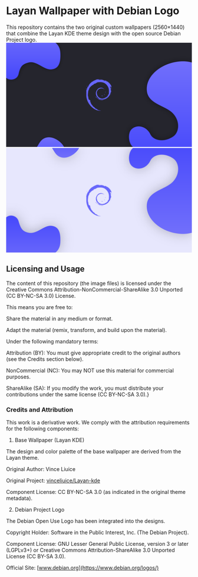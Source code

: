 # Layan Wallpaper with Debian Logo
This repository contains the two original custom wallpapers (2560×1440) that combine the Layan KDE theme design with the open source Debian Project logo.
![Layan Debian Wallpaper 1](preview/preview1.png)
![Layan Debian Wallpaper 2](preview/preview2.png)


## Licensing and Usage

The content of this repository (the image files) is licensed under the Creative Commons Attribution-NonCommercial-ShareAlike 3.0 Unported (CC BY-NC-SA 3.0) License.

This means you are free to:

Share the material in any medium or format.

Adapt the material (remix, transform, and build upon the material).

Under the following mandatory terms:

Attribution (BY): You must give appropriate credit to the original authors (see the Credits section below).

NonCommercial (NC): You may NOT use this material for commercial purposes.

ShareAlike (SA): If you modify the work, you must distribute your contributions under the same license (CC BY-NC-SA 3.0).}



### Credits and Attribution

This work is a derivative work. We comply with the attribution requirements for the following components:

1. Base Wallpaper (Layan KDE)

The design and color palette of the base wallpaper are derived from the Layan theme.

Original Author: Vince Liuice

Original Project: [vinceliuice/Layan-kde](https://github.com/vinceliuice/Layan-kde)

Component License: CC BY-NC-SA 3.0 (as indicated in the original theme metadata).
    
2. Debian Project Logo

The Debian Open Use Logo has been integrated into the designs.

Copyright Holder: Software in the Public Interest, Inc. (The Debian Project).

Component License: GNU Lesser General Public License, version 3 or later (LGPLv3+) or Creative Commons Attribution-ShareAlike 3.0 Unported License (CC BY-SA 3.0).

Official Site: [www.debian.org](https://www.debian.org/logos/)
